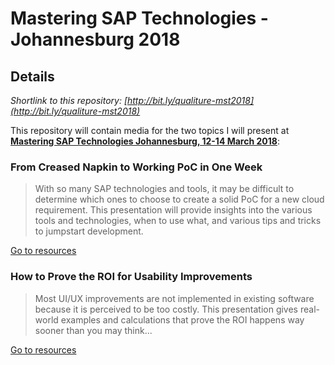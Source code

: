 # Mastering SAP Technologies - Johannesburg 2018

## Details

*Shortlink to this repository: [http://bit.ly/qualiture-mst2018](http://bit.ly/qualiture-mst2018)*

This repository will contain media for the two topics I will present at **[Mastering SAP Technologies Johannesburg, 12-14 March 2018](http://www.masteringsapconference.com/tech/sa/)**:

### From Creased Napkin to Working PoC in One Week

> With so many SAP technologies and tools, it may be difficult to determine which ones to choose to create a solid PoC for a new cloud requirement. This presentation will provide insights into the various tools and technologies, when to use what, and various tips and tricks to jumpstart development.

[Go to resources](poc/resources.md)

### How to Prove the ROI for Usability Improvements

> Most UI/UX improvements are not implemented in existing software because it is perceived to be too costly. This presentation gives real-world examples and calculations that prove the ROI happens way sooner than you may think...

[Go to resources](roi/resources.md)
